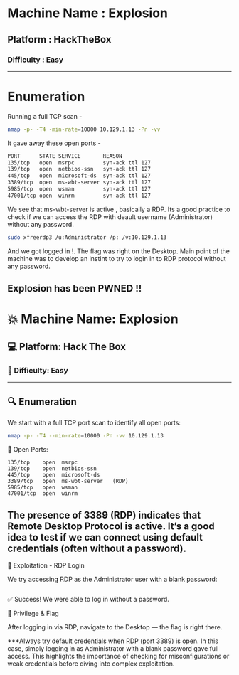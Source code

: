 # Machine Name : Explosion
## Platform : HackTheBox
### Difficulty : Easy
----------------------------------------------------------------------------------------------------------
# Enumeration

Running a full TCP scan - 

```bash
nmap -p- -T4 -min-rate=10000 10.129.1.13 -Pn -vv 
```
It gave away these open ports -

```bash
PORT      STATE SERVICE       REASON
135/tcp   open  msrpc         syn-ack ttl 127
139/tcp   open  netbios-ssn   syn-ack ttl 127
445/tcp   open  microsoft-ds  syn-ack ttl 127
3389/tcp  open  ms-wbt-server syn-ack ttl 127
5985/tcp  open  wsman         syn-ack ttl 127
47001/tcp open  winrm         syn-ack ttl 127
```

We see that ms-wbt-server is active , basically a RDP. Its a good practice to check if we can access the RDP with deault username (Administrator) without any password.

```bash
sudo xfreerdp3 /u:Administrator /p: /v:10.129.1.13
```

And we got logged in !. The flag was right on the Desktop. Main point of the machine was to develop an instint to try to login in to RDP protocol without any password.

Explosion has been PWNED !!
----------------------------------------------------------------------------------------------------------

# 💥 Machine Name: Explosion  
## 💻 Platform: Hack The Box  
### 🎯 Difficulty: Easy  
---

## 🔍 Enumeration

We start with a full TCP port scan to identify all open ports:

```bash
nmap -p- -T4 --min-rate=10000 -Pn -vv 10.129.1.13
```

🔎 Open Ports:
```
135/tcp    open  msrpc
139/tcp    open  netbios-ssn
445/tcp    open  microsoft-ds
3389/tcp   open  ms-wbt-server   (RDP)
5985/tcp   open  wsman
47001/tcp  open  winrm
```

The presence of 3389 (RDP) indicates that Remote Desktop Protocol is active. It’s a good idea to test if we can connect using default credentials (often without a password).
----------------------------------------------------------------------------------------------------------
🚪 Exploitation - RDP Login

We try accessing RDP as the Administrator user with a blank password:

```sudo xfreerdp /u:Administrator /p: /v:10.129.1.13
```

✅ Success! We were able to log in without a password.

🎯 Privilege & Flag

After logging in via RDP, navigate to the Desktop — the flag is right there.

***Always try default credentials when RDP (port 3389) is open.
In this case, simply logging in as Administrator with a blank password gave full access. This highlights the importance of checking for misconfigurations or weak credentials before diving into complex exploitation.